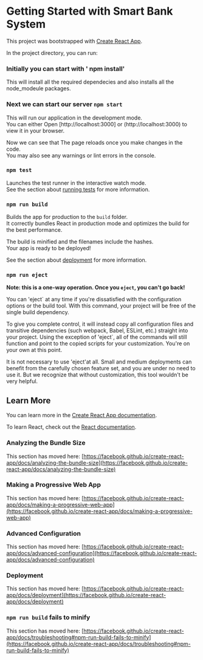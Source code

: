 # Getting Started with Smart Bank System

This project was bootstrapped with [Create React App](https://github.com/facebook/create-react-app).

In the project directory, you can run:

### Initially you can start with ' npm install' 

This will install all the required dependecies and also installs all the node_modeule packages.

### Next we can start our server `npm start`

This will run our application in the development mode.\
You can either Open [http://localhost:3000] or (http://localhost:3000) to view it in your browser.

Now we can see that The page reloads once you make changes in the code.\
You may also see any warnings or lint errors in the console.

### `npm test`

Launches the test runner in the interactive watch mode.\
See the section about [running tests](https://facebook.github.io/create-react-app/docs/running-tests) for more information.

### `npm run build`

Builds the app for production to the `build` folder.\
It correctly bundles React in production mode and optimizes the build for the best performance.

The build is minified and the filenames include the hashes.\
Your app is ready to be deployed!

See the section about [deployment](https://facebook.github.io/create-react-app/docs/deployment) for more information.

### `npm run eject`

**Note: this is a one-way operation. Once you `eject`, you can't go back!**

You can 'eject` at any time if you're dissatisfied with the configuration options or the build tool. With this command, your project will be free of the single build dependency.

To give you complete control, it will instead copy all configuration files and transitive dependencies (such webpack, Babel, ESLint, etc.) straight into your project. Using the exception of 'eject`, all of the commands will still function and point to the copied scripts for your customization. You're on your own at this point.

It is not necessary to use 'eject'at all. Small and medium deployments can benefit from the carefully chosen feature set, and you are under no need to use it. But we recognize that without customization, this tool wouldn't be very helpful.

## Learn More

You can learn more in the [Create React App documentation](https://facebook.github.io/create-react-app/docs/getting-started).

To learn React, check out the [React documentation](https://reactjs.org/).


### Analyzing the Bundle Size

This section has moved here: [https://facebook.github.io/create-react-app/docs/analyzing-the-bundle-size](https://facebook.github.io/create-react-app/docs/analyzing-the-bundle-size)

### Making a Progressive Web App

This section has moved here: [https://facebook.github.io/create-react-app/docs/making-a-progressive-web-app](https://facebook.github.io/create-react-app/docs/making-a-progressive-web-app)

### Advanced Configuration

This section has moved here: [https://facebook.github.io/create-react-app/docs/advanced-configuration](https://facebook.github.io/create-react-app/docs/advanced-configuration)

### Deployment

This section has moved here: [https://facebook.github.io/create-react-app/docs/deployment](https://facebook.github.io/create-react-app/docs/deployment)

### `npm run build` fails to minify

This section has moved here: [https://facebook.github.io/create-react-app/docs/troubleshooting#npm-run-build-fails-to-minify](https://facebook.github.io/create-react-app/docs/troubleshooting#npm-run-build-fails-to-minify)
